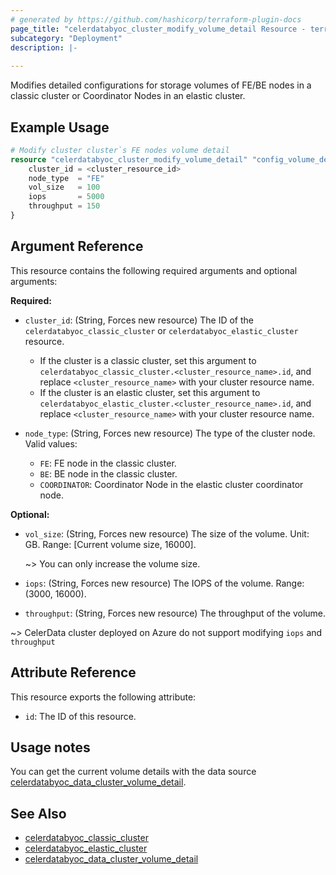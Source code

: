 ```yaml
---
# generated by https://github.com/hashicorp/terraform-plugin-docs
page_title: "celerdatabyoc_cluster_modify_volume_detail Resource - terraform-provider-celerdatabyoc"
subcategory: "Deployment"
description: |-
  
---
```


Modifies detailed configurations for storage volumes of FE/BE nodes in a classic cluster or Coordinator Nodes in an elastic cluster.

## Example Usage

```terraform
# Modify cluster cluster`s FE nodes volume detail
resource "celerdatabyoc_cluster_modify_volume_detail" "config_volume_detail" {
    cluster_id = <cluster_resource_id>
    node_type  = "FE"
    vol_size   = 100
    iops       = 5000
    throughput = 150
}
```

## Argument Reference

This resource contains the following required arguments and optional arguments:

**Required:**

- `cluster_id`: (String, Forces new resource) The ID of the `celerdatabyoc_classic_cluster` or `celerdatabyoc_elastic_cluster` resource.

  - If the cluster is a classic cluster, set this argument to `celerdatabyoc_classic_cluster.<cluster_resource_name>.id`, and replace `<cluster_resource_name>` with your cluster resource name.
  - If the cluster is an elastic cluster, set this argument to `celerdatabyoc_elastic_cluster.<cluster_resource_name>.id`, and replace `<cluster_resource_name>` with your cluster resource name.

- `node_type`: (String, Forces new resource) The type of the cluster node. Valid values:
  - `FE`: FE node in the classic cluster.
  - `BE`: BE node in the classic cluster.
  - `COORDINATOR`: Coordinator Node in the elastic cluster coordinator node.

**Optional:**

- `vol_size`: (String, Forces new resource) The size of the volume. Unit: GB. Range: [Current volume size, 16000].

  ~> You can only increase the volume size.

- `iops`: (String, Forces new resource) The IOPS of the volume. Range: (3000, 16000).

- `throughput`: (String, Forces new resource) The throughput of the volume.

~> CelerData cluster deployed on Azure do not support modifying `iops` and `throughput`

## Attribute Reference

This resource exports the following attribute:

- `id`: The ID of this resource.

## Usage notes

You can get the current volume details with the data source [celerdatabyoc_data_cluster_volume_detail](../data-sources/data_cluster_volume_detail.md).

## See Also

- [celerdatabyoc_classic_cluster](../resources/classic_cluster.md)
- [celerdatabyoc_elastic_cluster](../resources/elastic_cluster.md)
- [celerdatabyoc_data_cluster_volume_detail](../data-sources/data_cluster_volume_detail.md)
